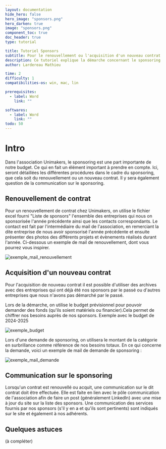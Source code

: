 ```yaml
---
layout: documentation
hide_hero: false
hero_image: "sponsors.png"
hero_darken: true
image: "sponsors.png"
component_toc: true
doc_header: true
type: tutorial

title: Tutoriel Sponsors 
subtitle: Pour le renouvellement ou l'acquisition d'un nouveau contrat 
description: Ce tutoriel explique la démarche concernant le sponsoring pour unimakers.
author: Lardereau Mathieu

time: 2
difficulty: 1
compatibilities-os: win, mac, lin

prerequisites:
  - label: Word
    link: ""

softwares: 
  - label: Word
    link: ""
todo: 50
---
```

# Intro

Dans l'association Unimakers, le sponsoring est une part importante de notre budget. Ce qui en fait un élément important à prendre en compte. Ici, seront détaillées les différentes procédures dans le cadre du sponsoring, que cela soit du renouvellement ou un nouveau contrat. Il y sera également question de la communication sur le sponsoring.

## Renouvellement de contrat

Pour un renouvellement de contrat chez Unimakers, on utilise le fichier excel fourni "Liste de sponsors" l'ensemble des entreprises qui nous on sponsorisée l'année précédente ainsi que les contacts correspondants. Le contact est fait par l'intermédiaire du mail de l'association, en remerciant la dite entreprise de nous avoir sponsorisé l'année précédente et ensuite présenter des photos des différents projets et évènements réalisés durant l'année.
Ci-dessous un exemple de mail de renouvellement, dont vous pourrez vous inspirer.

![exemple_mail_renouvellement](exemple_mail_renouvellement.png)


## Acquisition d'un nouveau contrat

Pour l'acquisition de nouveau contrat il est possible d'utiliser des archives avec des entreprises qui ont déjà été nos sponsors par le passé ou d'autres entreprises que nous n'avons pas démarché par le passé.

Lors de la démarche, on utilise le budget prévisionnel pour pouvoir demander des fonds (qu'ils soient matériels ou financier).Cela permet de chiffrer nos besoins auprès de nos sponsors.
Exemple avec le budget de 2024-2025

![exemple_budget](exemple_budget2425.png)

Lors d'une demande de sponsoring, on utilisera le montant de la catégorie en surbrillance comme référence de nos besoins totaux.
En ce qui concerne la demande, voici un exemple de mail de demande de sponsoring :

![exemple_mail_demande](exemple_mail_demande.png)

## Communication sur le sponsoring

Lorsqu'un contrat est renouvellé ou acquit, une communication sur le dit contrat doit être effectuée. Elle est faite en lien avec le pôle communication de l'association afin de faire un post (généralement LinkedIn) avec une mise à jour du site sur la liste des sponsors.
Une communication des services fournis par nos sponsors (s'il y en a et qu'ils sont pertinents) sont indiqués sur le site et également à nos adhérents.

## Quelques astuces

(à compléter)